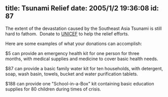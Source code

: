 title: Tsunami Relief
date: 2005/1/2 19:36:08
id: 87
---
The extent of the devastation caused by the Southeast Asia Tsunami is still hard to fathom.  Donate to [UNICEF](http://www.unicefusa.org) to help the relief efforts.

Here are some examples of what your donations can accomplish:

$5 can provide an emergency health kit for one person for three months, with medical supplies and medicine to cover basic health needs.

$87 can provide a basic family water kit for ten households, with detergent, soap, wash basin, towels, bucket and water purification tablets.

$188 can provide one "School-in-a-Box" kit containing basic education supplies for 80 children during times of crisis.